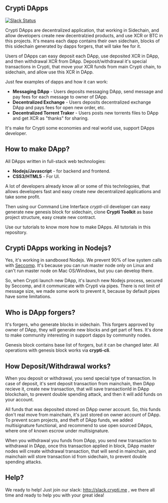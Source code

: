 ## Crypti DApps

[![Slack Status](http://slack.crypti.me/badge.svg)](http://slack.crypti.me)

Crypti DApps are decentralized application, that working in Sidechain, and allow developers create new decentralzied products, and use XCR or BTC in this projects.
It's means each dapp contains their own sidechain, blocks of this sidechain generated by dapps forgers, that will take fee for it.

Users of DApps can easy deposit each DApp, use deposited XCR in DApp, and then withdrawal XCR from DApp. Deposit/withdrawal it's special transactions in Crypti, that move your XCR funds from main Crypti chain,
to sidechain, and allow use this XCR in DApp.

Just few examples of dapps and how it can work:

  * **Messaging DApp** - Users deposits messaging DApp, send message and pay fees for each message to owner of DApp.
  * **Decentralized Exchange** - Users deposits decentralized exchange DApp and pays fees for open new order, etc.
  * **Decentralized Torrent Traker** - Users posts new torrents files to DApp and get XCR as "thanks" for sharing.
  
It's make for Crypti some economies and real world use, support DApps developer. 

## How to make DApp?

All DApps written in full-stack web technologies:

  * **Nodejs/Javascript** - for backend and frontend.
  * **CSS3/HTML5** - For UI.
  
A lot of developers already know all or some of this technlogoies, that allows developers fast and easy create new decentralized applications and take some profit. 

Then using our Command Line Interface *crypti-cli* developer can easy generate new genesis block for sidechain, clone **Crypti Toolkit** as base project structure, easy create new contract.

Use our tutorials to know more how to make DApps. All tutorials in this repository. 

## Crypti DApps working in Nodejs?

Yes, it's working in sandboxed Nodejs. We prevent 90% of low system calls with [Seccomp](https://en.wikipedia.org/wiki/Seccomp). It's because you can run master node only on Linux and can't run master node on Mac OS/Windows, but you can develop there.

So, when Crypti launch new DApp, it's launch new Nodejs process, secured by Seccomp, and it communicate with Crypti via pipes. There is not limit of message size, we made some work to prevent it, because by default pipes have some limitations.

## Who is DApp forgers?

It's forgers, who generate blocks in sidechain. This forgers approved by owner of DApp, they will generate new blocks and get part of fees. It's done to make community interesting in support dapps by community nodes. 

Genesis block contains base list of forgers, but it can be changed later. All operations with genesis block works via **crypti-cli**.

## How Deposit/Withdrawal works?

When you deposit or withdrawal, you send special type of transaction. In case of deposit, it's sent deposit transaction from mainchain, then DApp recieve it, create new transaction, that will save transactionId in DApp blockchain, to prevent double spending attack, and then it will add funds on your account. 

All funds that was deposited stored on DApp owner account. So, this funds don't real move from mainchain, it's just stored on owner account of DApp. To prevent scam projects, and theft of DApp funds, we added multisignature functional, and recommend to use open sourced DApps, where one of known escrow under multisignature.

When you withdrawal you funds from DApp, you send new transaction to withdrawal in DApp, once this transaction applied in block, DApp master nodes will create withdrawal transaction, that will send in mainchain, and mainchain will store transaction id from sidechain, to prevent double spending attacks.

## Help?

We ready to help! Just join our slack: http://slack.crypti.me , we there all time and ready to help you with your great idea!
